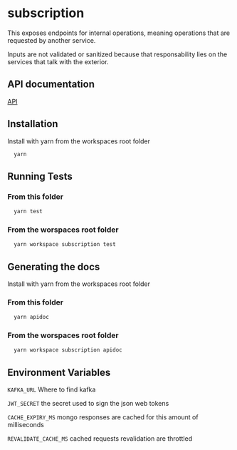 
# subscription

This exposes endpoints for internal operations, meaning operations that are requested by another service.

Inputs are not validated or sanitized because that responsability lies on the services that talk with the exterior.

## API documentation
[API](./API.md)


## Installation 

Install with yarn from the workspaces root folder

```bash 
  yarn
```
    
## Running Tests

### From this folder
```bash
  yarn test
```

### From the worspaces root folder 

```bash
  yarn workspace subscription test
```

## Generating the docs 

Install with yarn from the workspaces root folder

### From this folder
```bash
  yarn apidoc
```

### From the worspaces root folder 

```bash
  yarn workspace subscription apidoc
```

## Environment Variables

`KAFKA_URL` Where to find kafka

`JWT_SECRET` the secret used to sign the json web tokens

`CACHE_EXPIRY_MS` mongo responses are cached for this amount of milliseconds

`REVALIDATE_CACHE_MS` cached requests revalidation are throttled 

